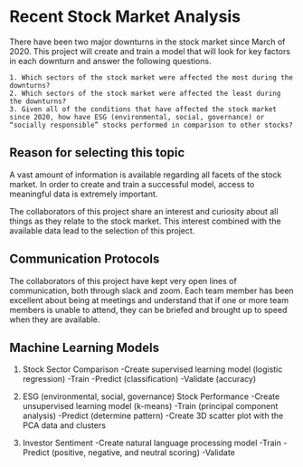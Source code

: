 # Recent Stock Market Analysis

There have been two major downturns in the stock market since March of 2020.  This project will create and train a model that will look for key factors in each downturn and answer the following questions.

    1. Which sectors of the stock market were affected the most during the downturns?  
    2. Which sectors of the stock market were affected the least during the downturns? 
    3. Given all of the conditions that have affected the stock market since 2020, how have ESG (environmental, social, governance) or “socially responsible” stocks performed in comparison to other stocks?

## Reason for selecting this topic

A vast amount of information is available regarding all facets of the stock market.  In order to create and train a successful model, access to meaningful data is extremely important.  

The collaborators of this project share an interest and curiosity about all things as they relate to the stock market.  This interest combined with the available data lead to the selection of this project.  

## Communication Protocols

The collaborators of this project have kept very open lines of communication, both through slack and zoom.  Each team member has been excellent about being at meetings and understand that if one or more team members is unable to attend, they can be briefed and brought up to speed when they are available.  

## Machine Learning Models

1. Stock Sector Comparison
    -Create supervised learning model (logistic regression)
    -Train
    -Predict (classification)
    -Validate (accuracy)

2. ESG (environmental, social, governance) Stock Performance
    -Create unsupervised learning model (k-means)
    -Train (principal component analysis)
    -Predict (determine pattern)
    -Create 3D scatter plot with the PCA data and clusters

3. Investor Sentiment
    -Create natural language processing model
    -Train
    -Predict (positive, negative, and neutral scoring)
    -Validate




